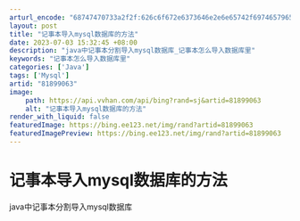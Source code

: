 ```yaml
---
arturl_encode: "68747470733a2f2f:626c6f672e6373646e2e6e65742f69746579655f3136383035:2f61727469636c652f64657461696c732f3831383939303633"
layout: post
title: "记事本导入mysql数据库的方法"
date: 2023-07-03 15:32:45 +08:00
description: "java中记事本分割导入mysql数据库_记事本怎么导入数据库里"
keywords: "记事本怎么导入数据库里"
categories: ['Java']
tags: ['Mysql']
artid: "81899063"
image:
    path: https://api.vvhan.com/api/bing?rand=sj&artid=81899063
    alt: "记事本导入mysql数据库的方法"
render_with_liquid: false
featuredImage: https://bing.ee123.net/img/rand?artid=81899063
featuredImagePreview: https://bing.ee123.net/img/rand?artid=81899063
---
```


# 记事本导入mysql数据库的方法

java中记事本分割导入mysql数据库